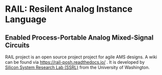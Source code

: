 # RAIL: Resilent Analog Instance Language 
## Enabled Process-Portable Analog Mixed-Signal Circuits

RAIL project is an open source project project for agile AMS designs.
A wiki can be found via https://rail-posh.readthedocs.io/  .
It is developed by [Silicon System Research Lab (SSRL)](https://www2.ee.washington.edu/research/ssrl/)
from the University of Washington.
